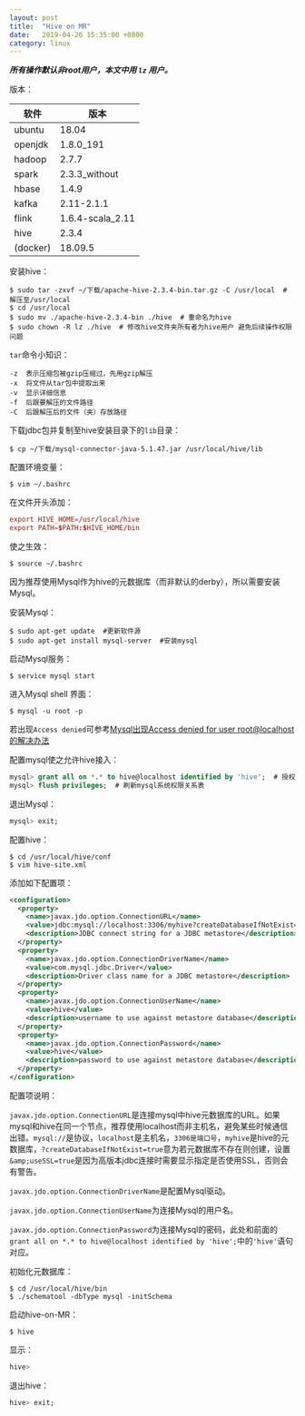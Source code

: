 ```yaml
---
layout: post
title:  "Hive on MR"
date:   2019-04-26 15:35:00 +0800
category: linux
---
```

***所有操作默认非root用户，本文中用 `lz` 用户。***

版本：

软件 | 版本   
-|-
ubuntu|18.04
openjdk|1.8.0_191
hadoop|2.7.7
spark|2.3.3_without
hbase|1.4.9
kafka|2.11-2.1.1
flink|1.6.4-scala_2.11
hive|2.3.4
(docker)|18.09.5

安装hive：

```shell
$ sudo tar -zxvf ~/下载/apache-hive-2.3.4-bin.tar.gz -C /usr/local  # 解压至/usr/local
$ cd /usr/local
$ sudo mv ./apache-hive-2.3.4-bin ./hive  # 重命名为hive
$ sudo chown -R lz ./hive  # 修改hive文件夹所有者为hive用户 避免后续操作权限问题
```

`tar`命令小知识：

```
-z  表示压缩包被gzip压缩过，先用gzip解压
-x  将文件从tar包中提取出来
-v  显示详细信息
-f  后跟要解压的文件路径
-C  后跟解压后的文件（夹）存放路径
```

下载jdbc包并复制至hive安装目录下的`lib`目录：

```shell
$ cp ~/下载/mysql-connector-java-5.1.47.jar /usr/local/hive/lib
```

配置环境变量：

```shell
$ vim ~/.bashrc
```

在文件开头添加：

```conf
export HIVE_HOME=/usr/local/hive
export PATH=$PATH:$HIVE_HOME/bin
```

使之生效：

```shell
$ source ~/.bashrc
```

因为推荐使用Mysql作为hive的元数据库（而非默认的derby），所以需要安装Mysql。

安装Mysql：

```shell
$ sudo apt-get update  #更新软件源
$ sudo apt-get install mysql-server  #安装mysql
```

启动Mysql服务：

```shell
$ service mysql start
```

进入Mysql shell 界面：

```shell
$ mysql -u root -p
```

若出现`Access denied`可参考[Mysql出现Access denied for user root@localhost的解决办法](https://www.cocobolo.top/linux/2019/04/25/Mysql%E5%87%BA%E7%8E%B0Access-denied-for-user-root@localhost%E7%9A%84%E8%A7%A3%E5%86%B3%E5%8A%9E%E6%B3%95.html)

配置mysql使之允许hive接入：
```SQL
mysql> grant all on *.* to hive@localhost identified by 'hive';  # 授权数据库所有表的所有权限给hive用户，@前的hive指hive用户，by后面的'hive'指hive-site.xml中配置的jdbc连接密码
mysql> flush privileges;  # 刷新mysql系统权限关系表
```

退出Mysql：
```SQL
mysql> exit;
```

配置hive：

```shell
$ cd /usr/local/hive/conf
$ vim hive-site.xml
```

添加如下配置项：

```XML
<configuration>
  <property>
    <name>javax.jdo.option.ConnectionURL</name>
    <value>jdbc:mysql://localhost:3306/myhive?createDatabaseIfNotExist=true&amp;useSSL=true</value>
    <description>JDBC connect string for a JDBC metastore</description>
  </property>
  <property>
    <name>javax.jdo.option.ConnectionDriverName</name>
    <value>com.mysql.jdbc.Driver</value>
    <description>Driver class name for a JDBC metastore</description>
  </property>
  <property>
    <name>javax.jdo.option.ConnectionUserName</name>
    <value>hive</value>
    <description>username to use against metastore database</description>
  </property>
  <property>
    <name>javax.jdo.option.ConnectionPassword</name>
    <value>hive</value>
    <description>password to use against metastore database</description>
  </property>
</configuration>
```

配置项说明：  

`javax.jdo.option.ConnectionURL`是连接mysql中hive元数据库的URL。如果mysql和hive在同一个节点，推荐使用localhost而非主机名，避免某些时候通信出错。`mysql://`是协议，`localhost`是主机名，`3306是端口号`，`myhive`是hive的元数据库，`?createDatabaseIfNotExist=true`意为若元数据库不存在则创建，设置`&amp;useSSL=true`是因为高版本jdbc连接时需要显示指定是否使用SSL，否则会有警告。  

`javax.jdo.option.ConnectionDriverName`是配置Mysql驱动。  

`javax.jdo.option.ConnectionUserName`为连接Mysql的用户名。

`javax.jdo.option.ConnectionPassword`为连接Mysql的密码，此处和前面的`grant all on *.* to hive@localhost identified by 'hive';`中的`'hive'`语句对应。

初始化元数据库：

```shell
$ cd /usr/local/hive/bin
$ ./schematool -dbType mysql -initSchema
```

启动hive-on-MR：

```shell
$ hive
```

显示：

```SQL
hive> 
```

退出hive：

```SQL
hive> exit;
```





